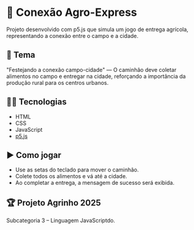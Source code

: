 # 🚚 Conexão Agro-Express

Projeto desenvolvido com p5.js que simula um jogo de entrega agrícola, representando a conexão entre o campo e a cidade.

## 🌽 Tema
"Festejando a conexão campo-cidade" — O caminhão deve coletar alimentos no campo e entregar na cidade, reforçando a importância da produção rural para os centros urbanos.

## 🧑‍💻 Tecnologias
- HTML
- CSS
- JavaScript
- [p5.js](https://p5js.org/)

## ▶️ Como jogar
- Use as setas do teclado para mover o caminhão.
- Colete todos os alimentos e vá até a cidade.
- Ao completar a entrega, a mensagem de sucesso será exibida.

## 🏆 Projeto Agrinho 2025
Subcategoria 3 – Linguagem JavaScriptdo.
